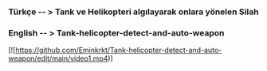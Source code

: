 ### Türkçe -- > Tank ve Helikopteri algılayarak onlara yönelen Silah
### English -- > Tank-helicopter-detect-and-auto-weapon

[![https://github.com/Eminkrkt/Tank-helicopter-detect-and-auto-weapon/edit/main/video1.mp4)]
